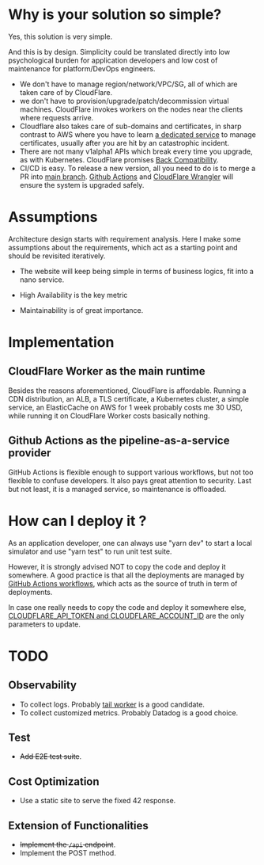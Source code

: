 # Why is your solution so simple?
Yes, this solution is very simple.

And this is by design. Simplicity could be translated directly into low psychological burden for application developers and low cost of maintenance for platform/DevOps engineers.

- We don't have to manage region/network/VPC/SG, all of which are taken care of by CloudFlare.
- we don't have to provision/upgrade/patch/decommission virtual machines. CloudFlare invokes workers on the nodes near the clients where requests arrive.
- Cloudflare also takes care of sub-domains and certificates, in sharp contrast to AWS where you have to learn [a dedicated service](https://aws.amazon.com/certificate-manager/?nc=sn&loc=1) to manage certificates, usually after you are hit by an catastrophic incident.
- There are not many v1alpha1 APIs which break every time you upgrade, as with Kubernetes. CloudFlare promises [Back Compatibility](https://blog.cloudflare.com/backwards-compatibility-in-cloudflare-workers/).
- CI/CD is easy. To release a new version, all you need to do is to merge a PR into [main branch](https://github.com/lipingtababa/trdl). [Github Actions](./.github/workflows/service.yml) and [CloudFlare Wrangler](https://developers.cloudflare.com/workers/wrangler/commands/#deploy) will ensure the system is upgraded safely.

# Assumptions
Architecture design starts with requirement analysis. Here I make some assumptions about the requirements, which act as a starting point and should be revisited iteratively.

- The website will keep being simple in terms of business logics, fit into a nano service.

- High Availability is the key metric

- Maintainability is of great importance.

# Implementation 
## CloudFlare Worker as the main runtime
Besides the reasons aforementioned, CloudFlare is affordable. Running a CDN distribution, an ALB, a TLS certificate, a Kubernetes cluster, a simple service,  an ElasticCache on AWS for 1 week probably costs me 30 USD, while running it on CloudFlare Worker costs basically nothing.

## Github Actions as the pipeline-as-a-service provider
GitHub Actions is flexible enough to support various workflows, but not too flexible to confuse developers. It also pays great attention to security. Last but not least, it is a managed service, so maintenance is offloaded.

# How can I deploy it ?

As an application developer, one can always use "yarn dev" to start a local simulator and use "yarn test" to run unit test suite.

However, it is strongly advised NOT to copy the code and deploy it somewhere. A good practice is that all the deployments are managed by [GitHub Actions workflows](./.github/workflows/service.yml), which acts as the source of truth in term of deployments.

In case one really needs to copy the code and deploy it somewhere else, [CLOUDFLARE_API_TOKEN and CLOUDFLARE_ACCOUNT_ID](./.github/workflows/service.yml#38) are the only parameters to update.

# TODO
## Observability
- To collect logs. Probably [tail worker](https://developers.cloudflare.com/workers/runtime-apis/handlers/tail/) is a good candidate.
- To collect customized metrics. Probably Datadog is a good choice.

## Test
- ~~Add E2E test suite~~.

## Cost Optimization
- Use a static site to serve the fixed 42 response.

## Extension of Functionalities
- ~~Implement the `/api` endpoint~~.
- Implement the POST method.
